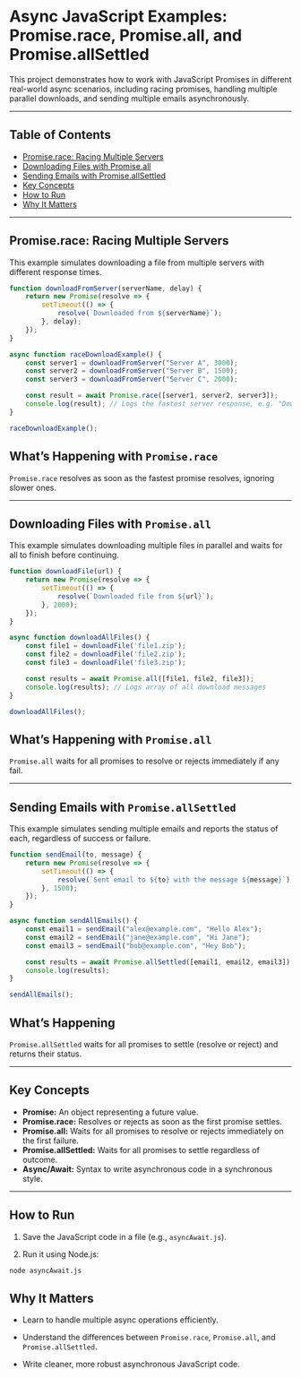 # Async JavaScript Examples: Promise.race, Promise.all, and Promise.allSettled

This project demonstrates how to work with JavaScript Promises in different real-world async scenarios, including racing promises, handling multiple parallel downloads, and sending multiple emails asynchronously.

---

## Table of Contents

- [Promise.race: Racing Multiple Servers](#promiserace-racing-multiple-servers)
- [Downloading Files with Promise.all](#downloading-files-with-promiseall)
- [Sending Emails with Promise.allSettled](#sending-emails-with-promiseallsettled)
- [Key Concepts](#key-concepts)
- [How to Run](#how-to-run)
- [Why It Matters](#why-it-matters)

---

## Promise.race: Racing Multiple Servers

This example simulates downloading a file from multiple servers with different response times.

```js
function downloadFromServer(serverName, delay) {
    return new Promise(resolve => {
        setTimeout(() => {
            resolve(`Downloaded from ${serverName}`);
        }, delay);
    });
}

async function raceDownloadExample() {
    const server1 = downloadFromServer("Server A", 3000);
    const server2 = downloadFromServer("Server B", 1500);
    const server3 = downloadFromServer("Server C", 2000);

    const result = await Promise.race([server1, server2, server3]);
    console.log(result); // Logs the fastest server response, e.g. "Downloaded from Server B"
}

raceDownloadExample();
```

## What’s Happening with `Promise.race`

`Promise.race` resolves as soon as the fastest promise resolves, ignoring slower ones.

---

## Downloading Files with `Promise.all`

This example simulates downloading multiple files in parallel and waits for all to finish before continuing.

```js
function downloadFile(url) {
    return new Promise(resolve => {
        setTimeout(() => {
            resolve(`Downloaded file from ${url}`);
        }, 2000);
    });
}

async function downloadAllFiles() {
    const file1 = downloadFile('file1.zip');
    const file2 = downloadFile('file2.zip');
    const file3 = downloadFile('file3.zip');

    const results = await Promise.all([file1, file2, file3]);
    console.log(results); // Logs array of all download messages
}

downloadAllFiles();
```

## What’s Happening with `Promise.all`

`Promise.all` waits for all promises to resolve or rejects immediately if any fail.

---

## Sending Emails with `Promise.allSettled`

This example simulates sending multiple emails and reports the status of each, regardless of success or failure.

```js
function sendEmail(to, message) {
    return new Promise(resolve => {
        setTimeout(() => {
            resolve(`Sent email to ${to} with the message ${message}`);
        }, 1500);
    });
}

async function sendAllEmails() {
    const email1 = sendEmail("alex@example.com", "Hello Alex");
    const email2 = sendEmail("jane@example.com", "Hi Jane");
    const email3 = sendEmail("bob@example.com", "Hey Bob");

    const results = await Promise.allSettled([email1, email2, email3]);
    console.log(results);
}

sendAllEmails();
```

## What’s Happening

`Promise.allSettled` waits for all promises to settle (resolve or reject) and returns their status.

---

## Key Concepts

- **Promise:** An object representing a future value.
- **Promise.race:** Resolves or rejects as soon as the first promise settles.
- **Promise.all:** Waits for all promises to resolve or rejects immediately on the first failure.
- **Promise.allSettled:** Waits for all promises to settle regardless of outcome.
- **Async/Await:** Syntax to write asynchronous code in a synchronous style.

---

## How to Run

1. Save the JavaScript code in a file (e.g., `asyncAwait.js`).

2. Run it using Node.js:

```bash
node asyncAwait.js
```

## Why It Matters

- Learn to handle multiple async operations efficiently.

- Understand the differences between `Promise.race`, `Promise.all`, and `Promise.allSettled`.

- Write cleaner, more robust asynchronous JavaScript code.
